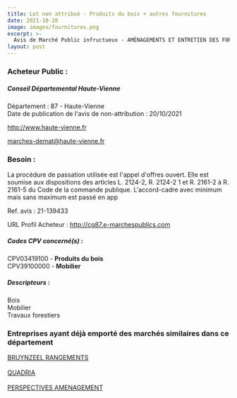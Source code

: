 ```yaml
---
title: Lot non attribué - Produits du bois + autres fournitures
date: 2021-10-20
image: images/fournitures.png
excerpt: >-
  Avis de Marché Public infructueux - AMÉNAGEMENTS ET ENTRETIEN DES FORÊTS ET SITES NATURELS DÉPARTEMENTAUX 2021 - 2025
layout: post
---
```


### Acheteur Public :
##### Conseil Départemental Haute-Vienne
Département : 87 - Haute-Vienne<br/>
Date de publication de l'avis de non-attribution : 20/10/2021


http://www.haute-vienne.fr

marches-demat@haute-vienne.fr


### Besoin :

La procédure de passation utilisée est l'appel d'offres ouvert. Elle est soumise aux dispositions des articles L. 2124-2, R. 2124-2 1 et R. 2161-2 à R. 2161-5 du Code de la commande publique. L'accord-cadre avec minimum mais sans maximum est passé en app

Ref. avis : 21-139433

URL Profil Acheteur : http://cg87.e-marchespublics.com

##### Codes CPV concerné(s) :
CPV03419100 - **Produits du bois** <br/>
CPV39100000 - **Mobilier** <br/>

##### Descripteurs :
Bois <br/>
Mobilier <br/>
Travaux forestiers <br/>

### Entreprises ayant déjà emporté des marchés similaires dans ce département
<a href="/entreprise-560/siren-438240590">BRUYNZEEL RANGEMENTS</a><br/><br/>
<a href="/entreprise-574/siren-757501028">QUADRIA</a><br/><br/>
<a href="/entreprise-578/siren-811049261">PERSPECTIVES AMENAGEMENT</a><br/><br/>
